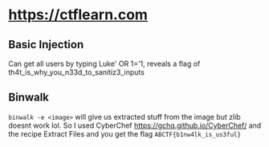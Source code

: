 # <https://ctflearn.com>

## Basic Injection

Can get all users by typing Luke' OR 1='1, reveals a flag of th4t_is_why_you_n33d_to_sanitiz3_inputs

## Binwalk

`binwalk -e <image>` will give us extracted stuff from the image but zlib doesnt work lol.
So I used CyberChef <https://gchq.github.io/CyberChef/> and the recipe Extract Files and you get the flag `ABCTF{b1nw4lk_is_us3ful}`
